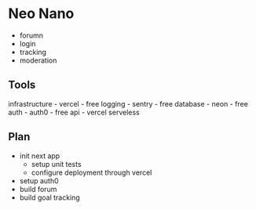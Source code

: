 # Neo Nano

- forumn
- login
- tracking
- moderation

## Tools
infrastructure - vercel - free
logging - sentry - free
database - neon - free
auth - auth0 - free
api - vercel serveless 


## Plan

- init next app
  - setup unit tests
  - configure deployment through vercel
- setup auth0
- build forum
- build goal tracking